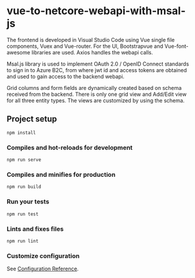 # vue-to-netcore-webapi-with-msal-js
The frontend is developed in Visual Studio Code using Vue single file components, 
Vuex and Vue-router. For the UI, Bootstrapvue and Vue-font-awesome libraries are used.
Axios handles the webapi calls.   

Msal.js library is used to implement OAuth 2.0 / OpenID Connect standards to sign in to Azure B2C, 
from where jwt id and access tokens are obtained and used to gain access to the backend webapi.   

Grid columns and form fields are dynamically created based on schema received from the backend. 
There is only one grid view and Add/Edit view for all three entity types. The views are customized by using the schema.  

## Project setup
```
npm install
```

### Compiles and hot-reloads for development
```
npm run serve
```

### Compiles and minifies for production
```
npm run build
```

### Run your tests
```
npm run test
```

### Lints and fixes files
```
npm run lint
```

### Customize configuration
See [Configuration Reference](https://cli.vuejs.org/config/).
